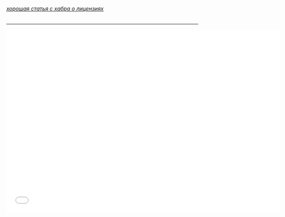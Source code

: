 ###### [хорошая статья с хабра о лицензиях]
-------
<!-- .element: class="fragment" data-fragment-index="1" -->
<iframe width="720" height="480" src="//www.youtube.com/embed/Iky1lOKFS8E" frameborder="0" allowfullscreen></iframe> <!-- .element: class="fragment" data-fragment-index="1" -->


[хорошая статья с хабра о лицензиях]: http://habrahabr.ru/post/243091/?utm_campaign=email_digest&utm_source=email_habrahabr&utm_medium=email_week_20141118&utm_content=link2post